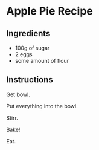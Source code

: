 # Apple Pie Recipe
## Ingredients
- 100g of sugar
- 2 eggs
- some amount of flour

## Instructions
Get bowl.

Put everything into the bowl.

Stirr.

Bake!

Eat.
